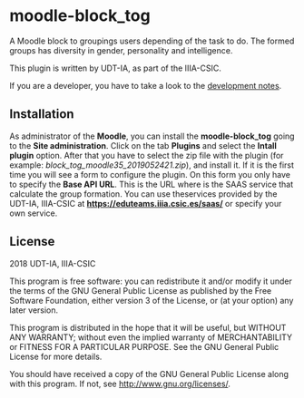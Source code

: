# moodle-block_tog

A Moodle block to groupings users depending of the task to do.
The formed groups has diversity in gender, personality and intelligence.

This plugin is written by UDT-IA, as part of the IIIA-CSIC.

If you are a developer, you have to take a look to the [development notes](DEVELOPMENT.md).


## Installation

As administrator of the **Moodle**, you can install the **moodle-block_tog** going to the **Site administration**. Click on the tab **Plugins** and select the **Intall plugin** option. After that you have to select the zip file with the plugin (for example: *block_tog_moodle35_2019052421.zip*), and install it. If it is the first time you will see a form to configure the plugin. On this form you only have to specify the **Base API URL**. This is the URL where is the SAAS service that calculate the group formation. You can use theservices provided by the UDT-IA, IIIA-CSIC at  **https://eduteams.iiia.csic.es/saas/** or specify your own service.


## License

2018 UDT-IA, IIIA-CSIC

This program is free software: you can redistribute it and/or modify it under
the terms of the GNU General Public License as published by the Free Software
Foundation, either version 3 of the License, or (at your option) any later
version.

This program is distributed in the hope that it will be useful, but WITHOUT ANY
WARRANTY; without even the implied warranty of MERCHANTABILITY or FITNESS FOR A
PARTICULAR PURPOSE.  See the GNU General Public License for more details.

You should have received a copy of the GNU General Public License along with
this program.  If not, see <http://www.gnu.org/licenses/>.